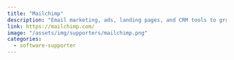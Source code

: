 ```yaml
---
title: "Mailchimp"
description: "Email marketing, ads, landing pages, and CRM tools to grow your business on your terms."
link: https://mailchimp.com/
image: "/assets/img/supporters/mailchimp.png"
categories:
  - software-supporter
---
```

